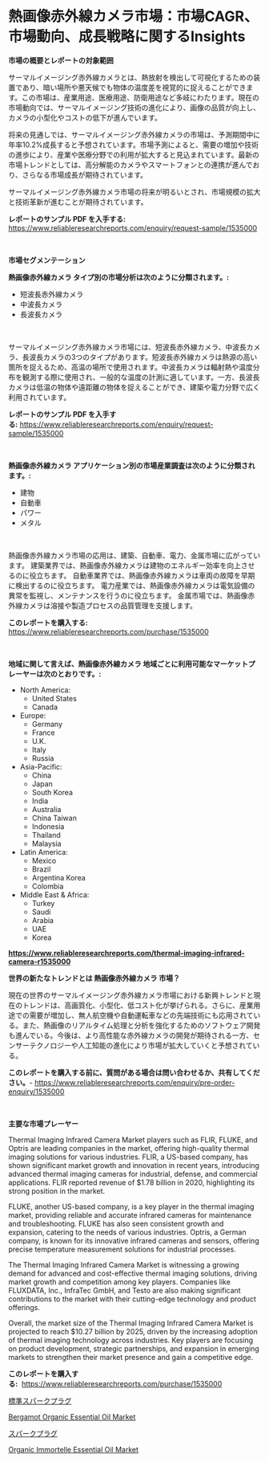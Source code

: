 <p><h1>熱画像赤外線カメラ市場：市場CAGR、市場動向、成長戦略に関するInsights</h1></p><p><strong>市場の概要とレポートの対象範囲</strong></p>
<p><p>サーマルイメージング赤外線カメラとは、熱放射を検出して可視化するための装置であり、暗い場所や悪天候でも物体の温度差を視覚的に捉えることができます。この市場は、産業用途、医療用途、防衛用途など多岐にわたります。現在の市場動向では、サーマルイメージング技術の進化により、画像の品質が向上し、カメラの小型化やコストの低下が進んでいます。</p><p>将来の見通しでは、サーマルイメージング赤外線カメラの市場は、予測期間中に年率10.2%成長すると予想されています。市場予測によると、需要の増加や技術の進歩により、産業や医療分野での利用が拡大すると見込まれています。最新の市場トレンドとしては、高分解能のカメラやスマートフォンとの連携が進んでおり、さらなる市場成長が期待されています。</p><p>サーマルイメージング赤外線カメラ市場の将来が明るいとされ、市場規模の拡大と技術革新が進むことが期待されています。</p></p>
<p><strong>レポートのサンプル PDF を入手する:</strong> <a href="https://www.reliableresearchreports.com/enquiry/request-sample/1535000">https://www.reliableresearchreports.com/enquiry/request-sample/1535000</a></p>
<p>&nbsp;</p>
<p><strong>市場セグメンテーション</strong></p>
<p><strong>熱画像赤外線カメラ タイプ別の市場分析は次のように分類されます。:</strong></p>
<p><ul><li>短波長赤外線カメラ</li><li>中波長カメラ</li><li>長波長カメラ</li></ul></p>
<p>&nbsp;</p>
<p><p>サーマルイメージング赤外線カメラ市場には、短波長赤外線カメラ、中波長カメラ、長波長カメラの3つのタイプがあります。短波長赤外線カメラは熱源の高い箇所を捉えるため、高温の場所で使用されます。中波長カメラは輻射熱や温度分布を観測する際に使用され、一般的な温度の計測に適しています。一方、長波長カメラは低温の物体や遠距離の物体を捉えることができ、建築や電力分野で広く利用されています。</p></p>
<p><strong>レポートのサンプル PDF を入手する:</strong>&nbsp;<a href="https://www.reliableresearchreports.com/enquiry/request-sample/1535000">https://www.reliableresearchreports.com/enquiry/request-sample/1535000</a></p>
<p>&nbsp;</p>
<p><strong> 熱画像赤外線カメラ アプリケーション別の市場産業調査は次のように分類されます。:</strong></p>
<p><ul><li>建物</li><li>自動車</li><li>パワー</li><li>メタル</li></ul></p>
<p>&nbsp;</p>
<p><p>熱画像赤外線カメラ市場の応用は、建築、自動車、電力、金属市場に広がっています。 建築業界では、熱画像赤外線カメラは建物のエネルギー効率を向上させるのに役立ちます。 自動車業界では、熱画像赤外線カメラは車両の故障を早期に検出するのに役立ちます。 電力産業では、熱画像赤外線カメラは電気設備の異常を監視し、メンテナンスを行うのに役立ちます。 金属市場では、熱画像赤外線カメラは溶接や製造プロセスの品質管理を支援します。</p></p>
<p><strong>このレポートを購入する:</strong>&nbsp; <a href="https://www.reliableresearchreports.com/purchase/1535000">https://www.reliableresearchreports.com/purchase/1535000</a></p>
<p>&nbsp;</p>
<p><strong>地域に関して言えば、熱画像赤外線カメラ 地域ごとに利用可能なマーケットプレーヤーは次のとおりです。:</strong></p>
<p><ul>
    <li>
        North America:
        <ul>
            <li>United States</li>
            <li>Canada</li>
        </ul>
    </li>
    <li>
        Europe:
        <ul>
            <li>Germany</li>
            <li>France</li>
            <li>U.K.</li>
            <li>Italy</li>
            <li>Russia</li>
        </ul>
    </li>
    <li>
        Asia-Pacific:
        <ul>
            <li>China</li>
            <li>Japan</li>
            <li>South Korea</li>
            <li>India</li>
            <li>Australia</li>
            <li>China Taiwan</li>
            <li>Indonesia</li>
            <li>Thailand</li>
            <li>Malaysia</li>
        </ul>
    </li>
    <li>
        Latin America:
        <ul>
            <li>Mexico</li>
            <li>Brazil</li>
            <li>Argentina Korea</li>
            <li>Colombia</li>
        </ul>
    </li>
    <li>
        Middle East & Africa:
        <ul>
            <li>Turkey</li>
            <li>Saudi</li>
            <li>Arabia</li>
            <li>UAE</li>
            <li>Korea</li>
        </ul>
    </li>
    </ul></p>
<p><strong><a href="https://www.reliableresearchreports.com/thermal-imaging-infrared-camera-r1535000">https://www.reliableresearchreports.com/thermal-imaging-infrared-camera-r1535000</a></strong>&nbsp;</p>
<p><strong>世界の新たなトレンドとは 熱画像赤外線カメラ 市場？</strong></p>
<p><p>現在の世界のサーマルイメージング赤外線カメラ市場における新興トレンドと現在のトレンドは、高画質化、小型化、低コスト化が挙げられる。さらに、産業用途での需要が増加し、無人航空機や自動運転車などの先端技術にも応用されている。また、熱画像のリアルタイム処理と分析を強化するためのソフトウェア開発も進んでいる。今後は、より高性能な赤外線カメラの開発が期待される一方、センサーテクノロジーや人工知能の進化により市場が拡大していくと予想されている。</p></p>
<p><strong>このレポートを購入する前に、質問がある場合は問い合わせるか、共有してください。</strong>- <a href="https://www.reliableresearchreports.com/enquiry/pre-order-enquiry/1535000">https://www.reliableresearchreports.com/enquiry/pre-order-enquiry/1535000</a></p>
<p>&nbsp;</p>
<p><strong>主要な市場プレーヤー</strong></p>
<p><p>Thermal Imaging Infrared Camera Market players such as FLIR, FLUKE, and Optris are leading companies in the market, offering high-quality thermal imaging solutions for various industries. FLIR, a US-based company, has shown significant market growth and innovation in recent years, introducing advanced thermal imaging cameras for industrial, defense, and commercial applications. FLIR reported revenue of $1.78 billion in 2020, highlighting its strong position in the market.</p><p>FLUKE, another US-based company, is a key player in the thermal imaging market, providing reliable and accurate infrared cameras for maintenance and troubleshooting. FLUKE has also seen consistent growth and expansion, catering to the needs of various industries. Optris, a German company, is known for its innovative infrared cameras and sensors, offering precise temperature measurement solutions for industrial processes.</p><p>The Thermal Imaging Infrared Camera Market is witnessing a growing demand for advanced and cost-effective thermal imaging solutions, driving market growth and competition among key players. Companies like FLUXDATA, Inc., InfraTec GmbH, and Testo are also making significant contributions to the market with their cutting-edge technology and product offerings.</p><p>Overall, the market size of the Thermal Imaging Infrared Camera Market is projected to reach $10.27 billion by 2025, driven by the increasing adoption of thermal imaging technology across industries. Key players are focusing on product development, strategic partnerships, and expansion in emerging markets to strengthen their market presence and gain a competitive edge.</p></p>
<p><strong>このレポートを購入する:</strong>&nbsp;&nbsp;<a href="https://www.reliableresearchreports.com/purchase/1535000">https://www.reliableresearchreports.com/purchase/1535000</a></p>
<p><p><a href="https://github.com/cbigkbh02719/Market-Research-Report-List-1/blob/main/643893718396.md">標準スパークプラグ</a></p><p><a href="https://github.com/prosalinda88/Market-Research-Report-List-3/blob/main/bergamot-organic-essential-oil-market.md">Bergamot Organic Essential Oil Market</a></p><p><a href="https://github.com/mreklxf44233/Market-Research-Report-List-1/blob/main/807602118395.md">スパークプラグ</a></p><p><a href="https://github.com/NorbertYates/Market-Research-Report-List-4/blob/main/organic-immortelle-essential-oil-market.md">Organic Immortelle Essential Oil Market</a></p></p>